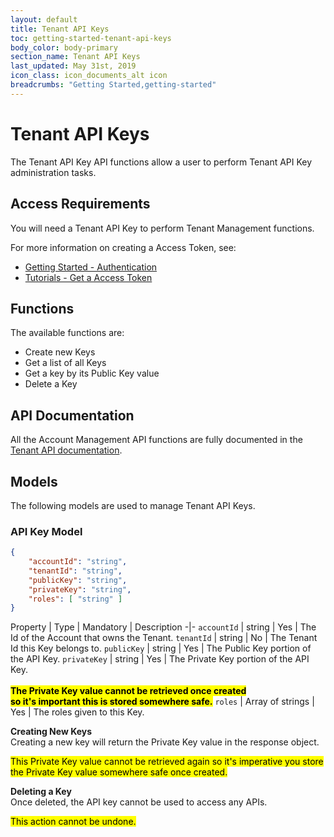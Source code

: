 ```yaml
---
layout: default
title: Tenant API Keys
toc: getting-started-tenant-api-keys
body_color: body-primary
section_name: Tenant API Keys
last_updated: May 31st, 2019
icon_class: icon_documents_alt icon
breadcrumbs: "Getting Started,getting-started"
---
```

# Tenant API Keys
The Tenant API Key API functions allow a user to perform Tenant API Key administration tasks.

## Access Requirements
You will need a Tenant API Key to perform Tenant Management functions.

For more information on creating a Access Token, see:

- [Getting Started - Authentication](/pages/getting-started/authentication)
- [Tutorials - Get a Access Token](/pages/tutorials/get-access-token/)

## Functions
The available functions are:

- Create new Keys
- Get a list of all Keys
- Get a key by its Public Key value
- Delete a Key

## API Documentation
All the Account Management API functions are fully documented in the [Tenant API documentation](https://api-docs.imbursepayments.com/#2db95add-3a76-4424-ada5-fa1fc865011c).

## Models
The following models are used to manage Tenant API Keys.

### API Key Model
```json
{
	"accountId": "string",
	"tenantId": "string",
	"publicKey": "string",
	"privateKey": "string",
	"roles": [ "string" ]
}
```

Property | Type | Mandatory | Description
-|-
`accountId` | string | Yes | The Id of the Account that owns the Tenant.
`tenantId` | string | No | The Tenant Id this Key belongs to.
`publicKey` | string | Yes | The Public Key portion of the API Key.
`privateKey` | string | Yes | The Private Key portion of the API Key.<br/><br/>**<mark>The Private Key value cannot be retrieved once created<br/>so it's important this is stored somewhere safe.</mark>**
`roles` | Array of strings | Yes | The roles given to this Key.


**Creating New Keys**<br/>
Creating a new key will return the Private Key value in the response object.

<mark>This Private Key value cannot be retrieved again so it's imperative you store the Private Key value somewhere safe once created.</mark>


**Deleting a Key**<br/>
Once deleted, the API key cannot be used to access any APIs.

<mark>This action cannot be undone.</mark>
